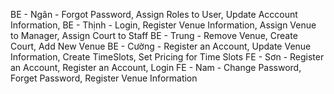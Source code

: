 BE - Ngân - Forgot Password, Assign Roles to User, Update Acccount Information, 
BE - Thịnh - Login, Register Venue Information, Assign Venue to Manager, Assign Court to Staff
BE - Trung - Remove Venue, Create Court, Add New Venue
BE - Cường - Register an Account, Update Venue Information, Create TimeSlots, Set Pricing for Time Slots
FE - Sơn - Register an Account, Register an Account, Login
FE - Nam - Change Password, Forget Password, Register Venue Information
